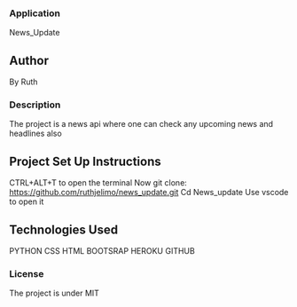 ### Application

News_Update

## Author
 
 By Ruth

 ### Description

 The project is a news api where one can check any upcoming news and headlines also

 ## Project Set Up Instructions
 CTRL+ALT+T to open the terminal 
 Now git clone:
https://github.com/ruthjelimo/news_update.git
 Cd News_update
 Use vscode to open it 

 ## Technologies Used
 PYTHON
 CSS
 HTML
 BOOTSRAP
 HEROKU
 GITHUB

 ### License
 The project is under MIT